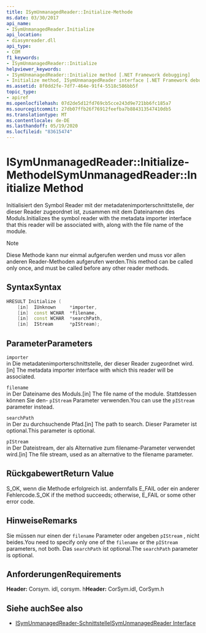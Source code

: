 ```yaml
---
title: ISymUnmanagedReader::Initialize-Methode
ms.date: 03/30/2017
api_name:
- ISymUnmanagedReader.Initialize
api_location:
- diasymreader.dll
api_type:
- COM
f1_keywords:
- ISymUnmanagedReader::Initialize
helpviewer_keywords:
- ISymUnmanagedReader::Initialize method [.NET Framework debugging]
- Initialize method, ISymUnmanagedReader interface [.NET Framework debugging]
ms.assetid: 8f0dd2fe-7df7-464e-91f4-5518c586bb5f
topic_type:
- apiref
ms.openlocfilehash: 07d2de5d12fd769cb5cce243d9e721bb6fc185a7
ms.sourcegitcommit: 27db07ffb26f76912feefba7b884313547410db5
ms.translationtype: MT
ms.contentlocale: de-DE
ms.lasthandoff: 05/19/2020
ms.locfileid: "83615474"
---
```

# <a name="isymunmanagedreaderinitialize-method"></a><span data-ttu-id="a67a9-102">ISymUnmanagedReader::Initialize-Methode</span><span class="sxs-lookup"><span data-stu-id="a67a9-102">ISymUnmanagedReader::Initialize Method</span></span>
<span data-ttu-id="a67a9-103">Initialisiert den Symbol Reader mit der metadatenimporterschnittstelle, der dieser Reader zugeordnet ist, zusammen mit dem Dateinamen des Moduls.</span><span class="sxs-lookup"><span data-stu-id="a67a9-103">Initializes the symbol reader with the metadata importer interface that this reader will be associated with, along with the file name of the module.</span></span>  
  
> [!NOTE]
> <span data-ttu-id="a67a9-104">Diese Methode kann nur einmal aufgerufen werden und muss vor allen anderen Reader-Methoden aufgerufen werden.</span><span class="sxs-lookup"><span data-stu-id="a67a9-104">This method can be called only once, and must be called before any other reader methods.</span></span>  
  
## <a name="syntax"></a><span data-ttu-id="a67a9-105">Syntax</span><span class="sxs-lookup"><span data-stu-id="a67a9-105">Syntax</span></span>  
  
```cpp  
HRESULT Initialize (  
    [in]  IUnknown     *importer,  
    [in]  const WCHAR  *filename,  
    [in]  const WCHAR  *searchPath,  
    [in]  IStream      *pIStream);  
```  
  
## <a name="parameters"></a><span data-ttu-id="a67a9-106">Parameter</span><span class="sxs-lookup"><span data-stu-id="a67a9-106">Parameters</span></span>  
 `importer`  
 <span data-ttu-id="a67a9-107">in Die metadatenimporterschnittstelle, der dieser Reader zugeordnet wird.</span><span class="sxs-lookup"><span data-stu-id="a67a9-107">[in] The metadata importer interface with which this reader will be associated.</span></span>  
  
 `filename`  
 <span data-ttu-id="a67a9-108">in Der Dateiname des Moduls.</span><span class="sxs-lookup"><span data-stu-id="a67a9-108">[in] The file name of the module.</span></span> <span data-ttu-id="a67a9-109">Stattdessen können Sie den- `pIStream` Parameter verwenden.</span><span class="sxs-lookup"><span data-stu-id="a67a9-109">You can use the `pIStream` parameter instead.</span></span>  
  
 `searchPath`  
 <span data-ttu-id="a67a9-110">in Der zu durchsuchende Pfad.</span><span class="sxs-lookup"><span data-stu-id="a67a9-110">[in] The path to search.</span></span> <span data-ttu-id="a67a9-111">Dieser Parameter ist optional.</span><span class="sxs-lookup"><span data-stu-id="a67a9-111">This parameter is optional.</span></span>  
  
 `pIStream`  
 <span data-ttu-id="a67a9-112">in Der Dateistream, der als Alternative zum filename-Parameter verwendet wird.</span><span class="sxs-lookup"><span data-stu-id="a67a9-112">[in] The file stream, used as an alternative to the filename parameter.</span></span>  
  
## <a name="return-value"></a><span data-ttu-id="a67a9-113">Rückgabewert</span><span class="sxs-lookup"><span data-stu-id="a67a9-113">Return Value</span></span>  
 <span data-ttu-id="a67a9-114">S_OK, wenn die Methode erfolgreich ist. andernfalls E_FAIL oder ein anderer Fehlercode.</span><span class="sxs-lookup"><span data-stu-id="a67a9-114">S_OK if the method succeeds; otherwise, E_FAIL or some other error code.</span></span>  
  
## <a name="remarks"></a><span data-ttu-id="a67a9-115">Hinweise</span><span class="sxs-lookup"><span data-stu-id="a67a9-115">Remarks</span></span>  
 <span data-ttu-id="a67a9-116">Sie müssen nur einen der `filename` Parameter oder angeben `pIStream` , nicht beides.</span><span class="sxs-lookup"><span data-stu-id="a67a9-116">You need to specify only one of the `filename` or the `pIStream` parameters, not both.</span></span> <span data-ttu-id="a67a9-117">Das `searchPath` ist optional.</span><span class="sxs-lookup"><span data-stu-id="a67a9-117">The `searchPath` parameter is optional.</span></span>  
  
## <a name="requirements"></a><span data-ttu-id="a67a9-118">Anforderungen</span><span class="sxs-lookup"><span data-stu-id="a67a9-118">Requirements</span></span>  
 <span data-ttu-id="a67a9-119">**Header:** Corsym. idl, corsym. h</span><span class="sxs-lookup"><span data-stu-id="a67a9-119">**Header:** CorSym.idl, CorSym.h</span></span>  
  
## <a name="see-also"></a><span data-ttu-id="a67a9-120">Siehe auch</span><span class="sxs-lookup"><span data-stu-id="a67a9-120">See also</span></span>

- [<span data-ttu-id="a67a9-121">ISymUnmanagedReader-Schnittstelle</span><span class="sxs-lookup"><span data-stu-id="a67a9-121">ISymUnmanagedReader Interface</span></span>](isymunmanagedreader-interface.md)
